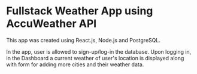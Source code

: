 # Fullstack Weather App using AccuWeather API

This app was created using React.js, Node.js and PostgreSQL. 

In the app, user is allowed to sign-up/log-in the database. Upon logging in, in the Dashboard a current weather of user's location is displayed along with form for adding more cities and their weather data.